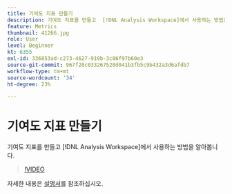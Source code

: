 ```yaml
---
title: 기여도 지표 만들기
description: 기여도 지표를 만들고  [!DNL Analysis Workspace]에서 사용하는 방법을 알아봅니다.
feature: Metrics
thumbnail: 41266.jpg
role: User
level: Beginner
kt: 6355
exl-id: 336853ad-c273-4627-919b-3c86f97b60e3
source-git-commit: 967f28c033267520d041b3fb5c9b432a3d6afdb7
workflow-type: tm+mt
source-wordcount: '34'
ht-degree: 23%

---
```


# 기여도 지표 만들기

기여도 지표를 만들고 [!DNL Analysis Workspace]에서 사용하는 방법을 알아봅니다.

>[!VIDEO](https://video.tv.adobe.com/v/3429888/?quality=12&learn=on&captions=kor)

자세한 내용은 [설명서](https://experienceleague.adobe.com/docs/analytics/components/calculated-metrics/calcmetric-workflow/participation-metric.html?lang=ko)를 참조하십시오.
